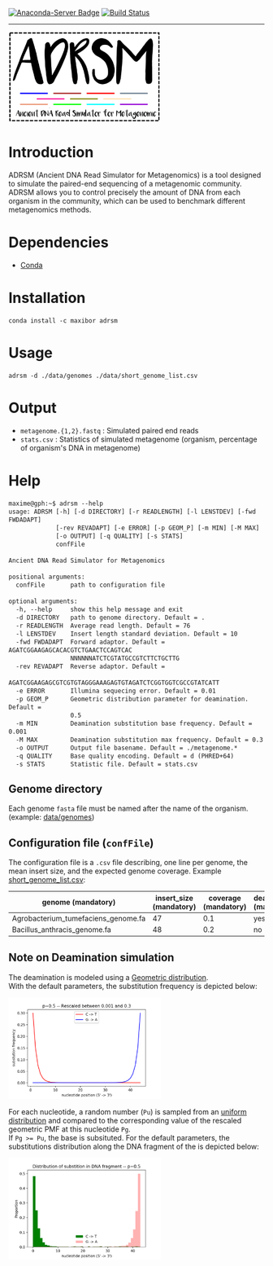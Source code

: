 [![Anaconda-Server Badge](https://anaconda.org/maxibor/adrsm/badges/installer/conda.svg)](https://anaconda.org/maxibor/adrsm) [![Build Status](https://travis-ci.org/maxibor/adrsm.svg?branch=master)](https://travis-ci.org/maxibor/adrsm)

---

<img src="./img/logo_adrsm.png" width="300">

# Introduction
ADRSM (Ancient DNA Read Simulator for Metagenomics) is a tool designed to simulate the paired-end sequencing of a metagenomic community. ADRSM allows you to control precisely the amount of DNA from each organism in the community, which can be used to benchmark different metagenomics methods.

# Dependencies
- [Conda](https://conda.io/miniconda.html)  

# Installation

```
conda install -c maxibor adrsm
```

# Usage

```
adrsm -d ./data/genomes ./data/short_genome_list.csv
```
# Output

- `metagenome.{1,2}.fastq` : Simulated paired end reads
- `stats.csv` : Statistics of simulated metagenome (organism, percentage of organism's DNA in metagenome)

# Help

```
maxime@gph:~$ adrsm --help
usage: ADRSM [-h] [-d DIRECTORY] [-r READLENGTH] [-l LENSTDEV] [-fwd FWDADAPT]
             [-rev REVADAPT] [-e ERROR] [-p GEOM_P] [-m MIN] [-M MAX]
             [-o OUTPUT] [-q QUALITY] [-s STATS]
             confFile

Ancient DNA Read Simulator for Metagenomics

positional arguments:
  confFile       path to configuration file

optional arguments:
  -h, --help     show this help message and exit
  -d DIRECTORY   path to genome directory. Default = .
  -r READLENGTH  Average read length. Default = 76
  -l LENSTDEV    Insert length standard deviation. Default = 10
  -fwd FWDADAPT  Forward adaptor. Default = AGATCGGAAGAGCACACGTCTGAACTCCAGTCAC
                 NNNNNNATCTCGTATGCCGTCTTCTGCTTG
  -rev REVADAPT  Reverse adaptor. Default =
                 AGATCGGAAGAGCGTCGTGTAGGGAAAGAGTGTAGATCTCGGTGGTCGCCGTATCATT
  -e ERROR       Illumina sequecing error. Default = 0.01
  -p GEOM_P      Geometric distribution parameter for deamination. Default =
                 0.5
  -m MIN         Deamination substitution base frequency. Default = 0.001
  -M MAX         Deamination substitution max frequency. Default = 0.3
  -o OUTPUT      Output file basename. Default = ./metagenome.*
  -q QUALITY     Base quality encoding. Default = d (PHRED+64)
  -s STATS       Statistic file. Default = stats.csv
```

## Genome directory
Each genome `fasta` file must be named after the name of the organism. (example: [data/genomes](./data/genomes))

## Configuration file (`confFile`)
The configuration file is a `.csv` file describing, one line per genome, the mean insert size, and the expected genome coverage.
Example [short_genome_list.csv](./data/short_genome_list.csv):

| genome (mandatory)                   |  insert_size (mandatory) |  coverage (mandatory) |  deamination (mandatory) |
|-------------------------------------|-------------------------|----------------------|-------------------------|
| Agrobacterium_tumefaciens_genome.fa |  47                     |  0.1                 |  yes                    |
| Bacillus_anthracis_genome.fa        |  48                     |  0.2                 |  no                     |


## Note on Deamination simulation
The deamination is modeled using a [Geometric distribution](https://en.wikipedia.org/wiki/Geometric_distribution).   
With the default parameters, the substitution frequency is depicted below:  

<img src="./img/geometric_model.png" width="300">

For each nucleotide, a random number (`Pu`) is sampled from an <a href="https://en.wikipedia.org/wiki/Uniform_distribution_(continuous)">uniform distribution</a> and compared to the corresponding value of the rescaled geometric PMF at this nucleotide `Pg`.   
If `Pg >= Pu`, the base is subsituted.
For the default parameters, the substitutions  distribution along the DNA fragment of the is depicted below:  

<img src="./img/geometric_distribution.png" width="300">
